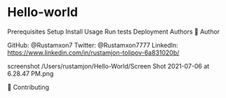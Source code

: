 # Hello-world

Prerequisites
Setup
Install
Usage
Run tests
Deployment
Authors
👤 Author

GitHub: @Rustamxon7
Twitter: @Rustamxon7777
LinkedIn: https://www.linkedin.com/in/rustamjon-tolipov-6a831020b/


screenshot /Users/rustamjon/Hello-World/Screen Shot 2021-07-06 at 6.28.47 PM.png

🤝 Contributing